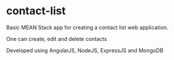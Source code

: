# contact-list
Basic MEAN Stack app for creating a contact list web application.

One can create, edit and delete contacts

Developed using AngularJS, NodeJS, ExpressJS and MongoDB
